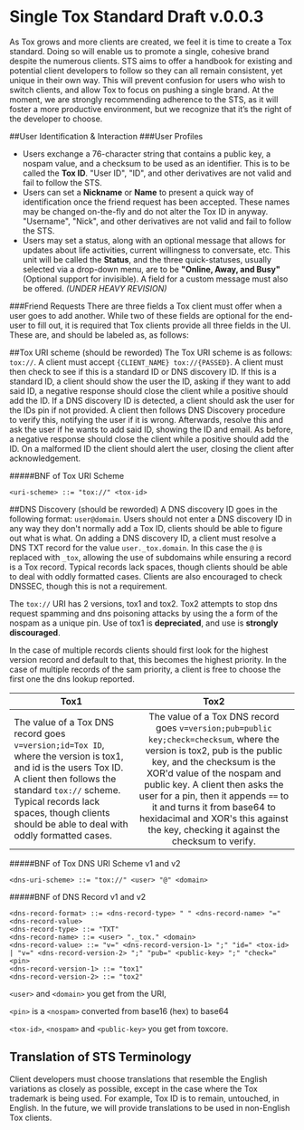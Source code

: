 Single Tox Standard Draft v.0.0.3
===
As Tox grows and more clients are created, we feel it is time to  create a Tox standard. Doing so will enable us to promote a single, cohesive brand despite the numerous clients. STS aims to offer a handbook for existing and potential client developers to follow so they can all remain consistent, yet unique in their own way. This will prevent confusion for users who wish to switch clients, and allow Tox to focus on pushing a single brand. At the moment, we are strongly recommending adherence to the STS, as it will foster a more productive environment, but we recognize that it’s the right of the developer to choose.


##User Identification & Interaction
###User Profiles
- Users exchange a 76-character string that contains a public key, a nospam value, and a checksum to be used as an identifier. This is to be called the **Tox ID**. "User ID", "ID", and other derivatives are not valid and fail to follow the STS. 
- Users can set a **Nickname** or **Name** to present a quick way of identification once the friend request has been accepted. These names may be changed on-the-fly and do not alter the Tox ID in anyway. "Username", "Nick", and other derivatives are not valid and fail to follow the STS.
- Users may set a status, along with an optional message that allows for updates about life activities, current willingness to conversate, etc. This unit will be called the **Status**, and the three quick-statuses, usually selected via a drop-down menu, are to be  **"Online, Away, and Busy"** (Optional support for invisible). A field for a custom message must also be offered. *(UNDER HEAVY REVISION)*

###Friend Requests
There are three fields a Tox client must offer when a user goes to add another. While two of these fields are optional for the end-user to fill out, it is required that Tox clients provide all three fields in the UI. These are, and should be labeled as, as follows: <stuff here>


##Tox URI scheme (should be reworded)
The Tox URI scheme is as follows: `tox://`. A client must accept `{CLIENT_NAME} tox://{PASSED}`. A client must then check to see if this is a standard ID or DNS discovery ID. If this is a standard ID, a client should show the user the ID, asking if they want to add said ID, a negative response should close the client while a positive should add the ID. If a DNS discovery ID is detected, a client should ask the user for the IDs pin if not provided. A client then follows DNS Discovery procedure to verify this, notifying the user if it is wrong. Afterwards, resolve this and ask the user if he wants to add said ID, showing the ID and email. As before, a negative response should close the client while a positive should add the ID. On a malformed ID the client should alert the user, closing the client after acknowledgement.

#####BNF of Tox URI Scheme
```
<uri-scheme> ::= "tox://" <tox-id>
```

##DNS Discovery (should be reworded)
A DNS discovery ID goes in the following format: `user@domain`. Users should not enter a DNS discovery ID in any way they don't normally add a Tox ID, clients should be able to figure out what is what. On adding a DNS discovery ID, a client must resolve a DNS TXT record for the value `user._tox.domain`. In this case the `@` is replaced with `_tox`, allowing the use of subdomains while ensuring a record is a Tox record. Typical records lack spaces, though clients should be able to deal with oddly formatted cases. Clients are also encouraged to check DNSSEC, though this is not a requirement.

The `tox://` URI has 2 versions, tox1 and tox2. Tox2 attempts to stop dns request spamming and dns poisoning attacks by using the a form of the nospam as a unique pin. Use of tox1 is **depreciated**, and use is **strongly discouraged**.

In the case of multiple records clients should first look for the highest version record and default to that, this becomes the highest priority. In the case of multiple records of the sam priority, a client is free to choose the first one the dns lookup reported.

| Tox1        | Tox2          |
| ------------- |:-------------:|
| The value of a Tox DNS record goes `v=version;id=Tox ID`, where the version is tox1, and id is the users Tox ID. A client then follows the standard `tox://` scheme. Typical records lack spaces, though clients should be able to deal with oddly formatted cases.      | The value of a Tox DNS record goes `v=version;pub=public key;check=checksum`, where the version is tox2, pub is the public key, and the checksum is the XOR'd value of the nospam and public key. A client then asks the user for a pin, then it appends `==` to it and turns it from base64 to hexidacimal and XOR's this against the key, checking it against the checksum to verify. |


#####BNF of Tox DNS URI Scheme v1 and v2

```
<dns-uri-scheme> ::= "tox://" <user> "@" <domain>
```

#####BNF of DNS Record v1 and v2

```
<dns-record-format> ::= <dns-record-type> " " <dns-record-name> "=" <dns-record-value>
<dns-record-type> ::= "TXT"
<dns-record-name> ::= <user> "._tox." <domain>
<dns-record-value> ::= "v=" <dns-record-version-1> ";" "id=" <tox-id> | "v=" <dns-record-version-2> ";" "pub=" <public-key> ";" "check=" <pin>
<dns-record-version-1> ::= "tox1"
<dns-record-version-2> ::= "tox2"
```

`<user>` and `<domain>` you get from the URI,

`<pin>` is a `<nospam>` converted from base16 (hex) to base64

`<tox-id>`, `<nospam>` and `<public-key>` you get from toxcore.
  
  
## Translation of STS Terminology
Client developers must choose translations that resemble the English variations as closely as possible, except in the case where the Tox trademark is being used. For example, Tox ID is to remain, untouched, in English. In the future, we will provide translations to be used in non-English Tox clients.
